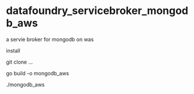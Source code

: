 # datafoundry_servicebroker_mongodb_aws
a servie broker for mongodb on was


install 

git clone ...

go build -o mongodb_aws 

./mongodb_aws 
